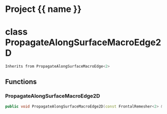 <script setup>
import {useRoute} from 'vitepress'
const {path} = useRoute()
const tokens = path.split('/')
const words = tokens[2].split('-');
for (let i = 0; i < words.length; i++) {
    words[i] = words[i].charAt(0).toUpperCase() + words[i].slice(1);
    words[i] = words[i].replace('geode', 'Geode')
}
const name = words.join('-');
</script>
# Project {{ name }}

# class PropagateAlongSurfaceMacroEdge2D


```cpp
Inherits from PropagateAlongSurfaceMacroEdge<2>
```



## Functions

### PropagateAlongSurfaceMacroEdge2D

```cpp
public void PropagateAlongSurfaceMacroEdge2D(const FrontalRemesher<2> & remesher, index_t begin, index_t end)
```




